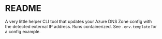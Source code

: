 # README

A very little helper CLI tool that updates your Azure DNS Zone config with the detected external IP address.
Runs containerized. See `.env.template` for a config example. 
